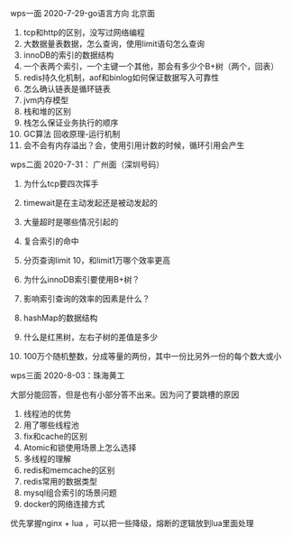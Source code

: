 wps一面  2020-7-29-go语言方向   北京面

1. tcp和http的区别，没写过网络编程
2. 大数据量表数据，怎么查询，使用limit语句怎么查询
3. innoDB的索引的数据结构
4. 一个表两个索引，一个主键一个其他，那会有多少个B+树（两个，回表）
5. redis持久化机制，aof和binlog如何保证数据写入可靠性
6. 怎么确认链表是循环链表
7. jvm内存模型
8. 栈和堆的区别
9. 栈怎么保证业务执行的顺序
10. GC算法  回收原理-运行机制
11. 会不会有内存溢出？会，使用引用计数的时候，循环引用会产生



wps二面 2020-7-31：  广州面（深圳号码）

1. 为什么tcp要四次挥手

2. timewait是在主动发起还是被动发起的

3. 大量超时是哪些情况引起的

4. 复合索引的命中

5. 分页查询limit 10，和limit1万哪个效率更高

6. 为什么innoDB索引要使用B+树？

7. 影响索引查询的效率的因素是什么？

8. hashMap的数据结构

9. 什么是红黑树，左右子树的差值是多少

10. 100万个随机整数，分成等量的两份，其中一份比另外一份的每个数大或小

    

wps三面 2020-8-03：珠海黄工

大部分能回答，但是也有小部分答不出来。因为问了要跳槽的原因

1. 线程池的优势
2. 用了哪些线程池
3. fix和cache的区别
4. Atomic和锁使用场景上怎么选择
5. 多线程的理解
6. redis和memcache的区别
7. redis常用的数据类型
8. mysql组合索引的场景问题
9. docker的网络连接方式

优先掌握nginx + lua ，可以把一些降级，熔断的逻辑放到lua里面处理